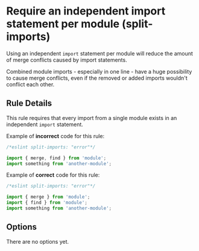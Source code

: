 # Require an independent import statement per module (split-imports)

Using an independent `import` statement per module will reduce the amount of
merge conflicts caused by import statements. 

Combined module imports - especially in one line - have a huge possibility to
cause merge conflicts, even if the removed or added imports wouldn't conflict
each other.

## Rule Details

This rule requires that every import from a single module exists in an
independent `import` statement.

Example of **incorrect** code for this rule:

```js
/*eslint split-imports: "error"*/

import { merge, find } from 'module';
import something from 'another-module';
```

Example of **correct** code for this rule:

```js
/*eslint split-imports: "error"*/

import { merge } from 'module';
import { find } from 'module';
import something from 'another-module';
```

## Options

There are no options yet.
